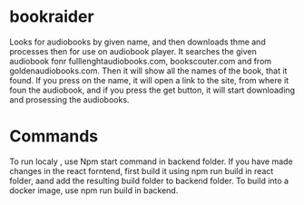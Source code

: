 # bookraider
Looks for audiobooks by given name, and then downloads thme and processes then for use on audiobook player.
It searches the given audiobook fonr fulllenghtaudiobooks.com, bookscouter.com and from goldenaudiobooks.com. Then it will show all the names of the book, that it found. If you press on the name, it will open a link to the site, from where it foun the audiobook, and if you press the get button, it will start downloading and prosessing the audiobooks.

# Commands
To run localy , use Npm start command in backend folder. If you have made changes in the react forntend, first build it using npm run build in react folder, aand add the resulting build folder to backend folder. To build into a docker image, use npm run build in backend.
